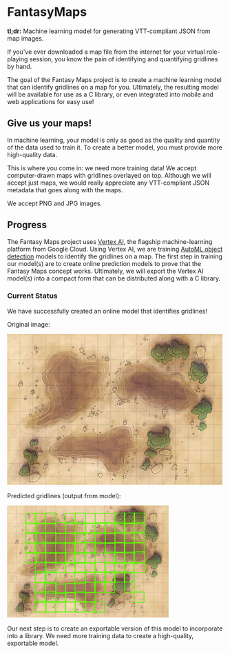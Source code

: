# FantasyMaps

**tl;dr:** Machine learning model for generating VTT-compliant JSON from map
images.

If you've ever downloaded a map file from the internet for your virtual
role-playing session, you know the pain of identifying and quantifying gridlines
by hand.

The goal of the Fantasy Maps project is to create a machine learning model that
can identify gridlines on a map for you. Ultimately, the resulting model will
be available for use as a C library, or even integrated into mobile and web
applications for easy use!

## Give us your maps!

In machine learning, your model is only as good as the quality and quantity of
the data used to train it. To create a better model, you must provide more
high-quality data.

This is where you come in: we need more training data! We accept computer-drawn
maps with gridlines overlayed on top. Although we will accept just maps, we
would really appreciate any VTT-compliant JSON metadata that goes along with the
maps.

We accept PNG and JPG images.

## Progress

The Fantasy Maps project uses [Vertex AI][vertex], the flagship machine-learning
platform from Google Cloud. Using Vertex AI, we are training
[AutoML object detection][od] models to identify the gridlines on a map.
The first step in training our model(s) are to create online prediction models
to prove that the Fantasy Maps concept works.  Ultimately, we will export the
Vertex AI model(s) into a compact form that can be distributed along with a C
library.

### Current Status

We have successfully created an online model that identifies gridlines!

Original image:

![original computer-drawn map of desert without predicted gridlines](images/gridded-desert-ground.jpg)

Predicted gridlines (output from model):

![computer-drawn map of desert with predicted gridlines](images/predicted-gridded-desert.png)

Our next step is to create an exportable version of this model to incorporate
into a library. We need more training data to create a high-quality, exportable
model.




<!-- LINKS -->
[od]: https://cloud.google.com/vertex-ai/docs/beginner/beginners-guide?hl=en#video
[pipe]: https://cloud.google.com/vertex-ai/docs/pipelines/introduction?hl=en
[vertex]: https://cloud.google.com/vertex-ai
